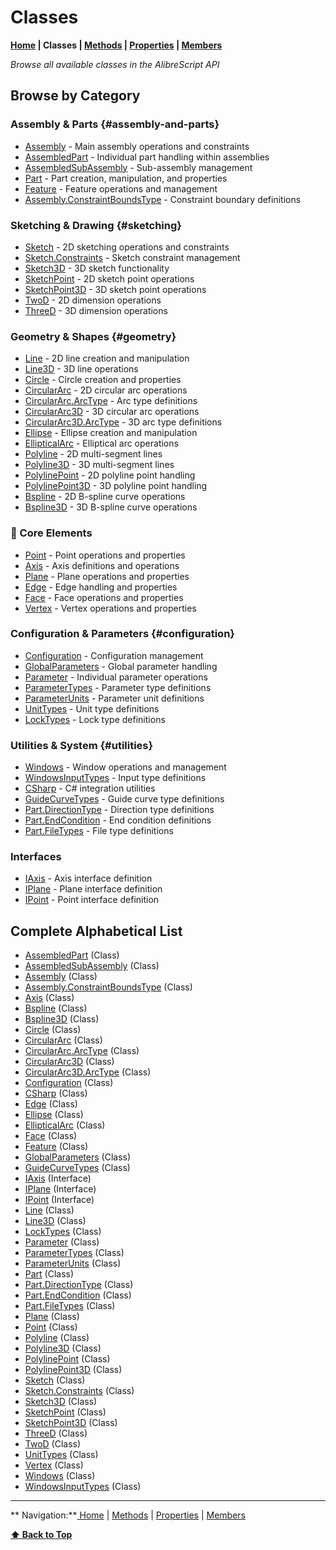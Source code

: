 # Classes

**[Home](Home) | Classes | [Methods](Methods-Index) | [Properties](Properties-Index) | [Members](Members-Index)**

*Browse all available classes in the AlibreScript API*

## Browse by Category

### Assembly & Parts {#assembly-and-parts}
- [Assembly](Assembly) - Main assembly operations and constraints
- [AssembledPart](AssembledPart) - Individual part handling within assemblies
- [AssembledSubAssembly](AssembledSubAssembly) - Sub-assembly management
- [Part](Part) - Part creation, manipulation, and properties
- [Feature](Feature) - Feature operations and management
- [Assembly.ConstraintBoundsType](Assembly.ConstraintBoundsType) - Constraint boundary definitions

### Sketching & Drawing {#sketching}
- [Sketch](Sketch) - 2D sketching operations and constraints
- [Sketch.Constraints](Sketch.Constraints) - Sketch constraint management
- [Sketch3D](Sketch3D) - 3D sketch functionality
- [SketchPoint](SketchPoint) - 2D sketch point operations
- [SketchPoint3D](SketchPoint3D) - 3D sketch point operations
- [TwoD](TwoD) - 2D dimension operations
- [ThreeD](ThreeD) - 3D dimension operations

### Geometry & Shapes {#geometry}
- [Line](Line) - 2D line creation and manipulation
- [Line3D](Line3D) - 3D line operations
- [Circle](Circle) - Circle creation and properties
- [CircularArc](CircularArc) - 2D circular arc operations
- [CircularArc.ArcType](CircularArc.ArcType) - Arc type definitions
- [CircularArc3D](CircularArc3D) - 3D circular arc operations
- [CircularArc3D.ArcType](CircularArc3D.ArcType) - 3D arc type definitions
- [Ellipse](Ellipse) - Ellipse creation and manipulation
- [EllipticalArc](EllipticalArc) - Elliptical arc operations
- [Polyline](Polyline) - 2D multi-segment lines
- [Polyline3D](Polyline3D) - 3D multi-segment lines
- [PolylinePoint](PolylinePoint) - 2D polyline point handling
- [PolylinePoint3D](PolylinePoint3D) - 3D polyline point handling
- [Bspline](Bspline) - 2D B-spline curve operations
- [Bspline3D](Bspline3D) - 3D B-spline curve operations

### 🧩 Core Elements
- [Point](Point) - Point operations and properties
- [Axis](Axis) - Axis definitions and operations
- [Plane](Plane) - Plane operations and properties
- [Edge](Edge) - Edge handling and properties
- [Face](Face) - Face operations and properties
- [Vertex](Vertex) - Vertex operations and properties

### Configuration & Parameters {#configuration}
- [Configuration](Configuration) - Configuration management
- [GlobalParameters](GlobalParameters) - Global parameter handling
- [Parameter](Parameter) - Individual parameter operations
- [ParameterTypes](ParameterTypes) - Parameter type definitions
- [ParameterUnits](ParameterUnits) - Parameter unit definitions
- [UnitTypes](UnitTypes) - Unit type definitions
- [LockTypes](LockTypes) - Lock type definitions

### Utilities & System {#utilities}
- [Windows](Windows) - Window operations and management
- [WindowsInputTypes](WindowsInputTypes) - Input type definitions
- [CSharp](CSharp) - C# integration utilities
- [GuideCurveTypes](GuideCurveTypes) - Guide curve type definitions
- [Part.DirectionType](Part.DirectionType) - Direction type definitions
- [Part.EndCondition](Part.EndCondition) - End condition definitions
- [Part.FileTypes](Part.FileTypes) - File type definitions

### Interfaces
- [IAxis](IAxis) - Axis interface definition
- [IPlane](IPlane) - Plane interface definition
- [IPoint](IPoint) - Point interface definition

## Complete Alphabetical List

- [AssembledPart](AssembledPart) (Class)
- [AssembledSubAssembly](AssembledSubAssembly) (Class)
- [Assembly](Assembly) (Class)
- [Assembly.ConstraintBoundsType](Assembly.ConstraintBoundsType) (Class)
- [Axis](Axis) (Class)
- [Bspline](Bspline) (Class)
- [Bspline3D](Bspline3D) (Class)
- [Circle](Circle) (Class)
- [CircularArc](CircularArc) (Class)
- [CircularArc.ArcType](CircularArc.ArcType) (Class)
- [CircularArc3D](CircularArc3D) (Class)
- [CircularArc3D.ArcType](CircularArc3D.ArcType) (Class)
- [Configuration](Configuration) (Class)
- [CSharp](CSharp) (Class)
- [Edge](Edge) (Class)
- [Ellipse](Ellipse) (Class)
- [EllipticalArc](EllipticalArc) (Class)
- [Face](Face) (Class)
- [Feature](Feature) (Class)
- [GlobalParameters](GlobalParameters) (Class)
- [GuideCurveTypes](GuideCurveTypes) (Class)
- [IAxis](IAxis) (Interface)
- [IPlane](IPlane) (Interface)
- [IPoint](IPoint) (Interface)
- [Line](Line) (Class)
- [Line3D](Line3D) (Class)
- [LockTypes](LockTypes) (Class)
- [Parameter](Parameter) (Class)
- [ParameterTypes](ParameterTypes) (Class)
- [ParameterUnits](ParameterUnits) (Class)
- [Part](Part) (Class)
- [Part.DirectionType](Part.DirectionType) (Class)
- [Part.EndCondition](Part.EndCondition) (Class)
- [Part.FileTypes](Part.FileTypes) (Class)
- [Plane](Plane) (Class)
- [Point](Point) (Class)
- [Polyline](Polyline) (Class)
- [Polyline3D](Polyline3D) (Class)
- [PolylinePoint](PolylinePoint) (Class)
- [PolylinePoint3D](PolylinePoint3D) (Class)
- [Sketch](Sketch) (Class)
- [Sketch.Constraints](Sketch.Constraints) (Class)
- [Sketch3D](Sketch3D) (Class)
- [SketchPoint](SketchPoint) (Class)
- [SketchPoint3D](SketchPoint3D) (Class)
- [ThreeD](ThreeD) (Class)
- [TwoD](TwoD) (Class)
- [UnitTypes](UnitTypes) (Class)
- [Vertex](Vertex) (Class)
- [Windows](Windows) (Class)
- [WindowsInputTypes](WindowsInputTypes) (Class)

---
** Navigation:**[ Home](Home) | [ Methods](Methods-Index) | [ Properties](Properties-Index) | [ Members](Members-Index)

**[⬆ Back to Top](#classes)**
